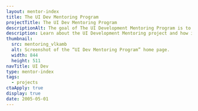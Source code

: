 ```yaml
---
layout: mentor-index
title: The UI Dev Mentoring Program
projectTitle: The UI Dev Mentoring Program
descriptionAlt: The goal of The UI Development Mentoring Program is to help everyone become a better UI developer.
description: Learn about the UI Development Mentoring project and how it could help you create high-quality, visually appealing, modern user interfaces.
thumbnail:
  src: mentoring_vlkamb
  alt: Screenshot of the “UI Dev Mentoring Program” home page.
  width: 844
  height: 511
navTitle: UI Dev
type: mentor-index
tags:
  - projects
ctaApply: true
display: true
date: 2005-05-01
---
```

